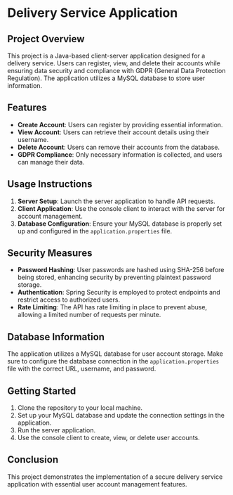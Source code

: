 # Delivery Service Application

## Project Overview

This project is a Java-based client-server application designed for a delivery service. Users can register, view, and delete their accounts while ensuring data security and compliance with GDPR (General Data Protection Regulation). The application utilizes a MySQL database to store user information.

## Features

- **Create Account**: Users can register by providing essential information.
- **View Account**: Users can retrieve their account details using their username.
- **Delete Account**: Users can remove their accounts from the database.
- **GDPR Compliance**: Only necessary information is collected, and users can manage their data.

## Usage Instructions

1. **Server Setup**: Launch the server application to handle API requests.
2. **Client Application**: Use the console client to interact with the server for account management.
3. **Database Configuration**: Ensure your MySQL database is properly set up and configured in the `application.properties` file.

## Security Measures

- **Password Hashing**: User passwords are hashed using SHA-256 before being stored, enhancing security by preventing plaintext password storage.
- **Authentication**: Spring Security is employed to protect endpoints and restrict access to authorized users.
- **Rate Limiting**: The API has rate limiting in place to prevent abuse, allowing a limited number of requests per minute.

## Database Information

The application utilizes a MySQL database for user account storage. Make sure to configure the database connection in the `application.properties` file with the correct URL, username, and password.

## Getting Started

1. Clone the repository to your local machine.
2. Set up your MySQL database and update the connection settings in the application.
3. Run the server application.
4. Use the console client to create, view, or delete user accounts.

## Conclusion

This project demonstrates the implementation of a secure delivery service application with essential user account management features.

